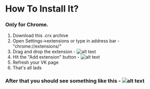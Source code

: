 # How To Install It?
### Only for Chrome.

1. Download this .crx archive
2. Open Settings->extensions or type in address bar - "chrome://extensions/"
3. Drag and drop the extension - ![alt text](https://scrstorage.s3.amazonaws.com/blz100516.png "Drag and Drop")
4. Hit the "Add extension" button - ![alt text](https://scrstorage.s3.amazonaws.com/8n9rf0516.png "Push the button")
5. Refresh your VK page
6. That's all lads

### After that you should see something like this - ![alt text](https://scrstorage.s3.amazonaws.com/nqdeb0516.png "Refresh the vk feed")